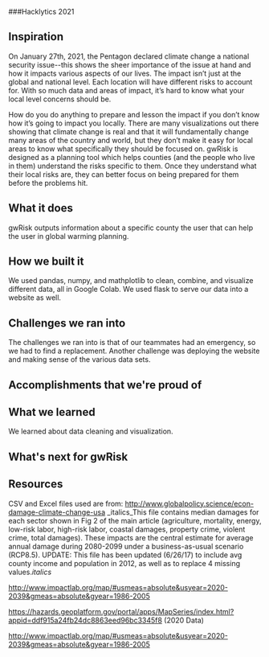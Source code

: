 ###Hacklytics 2021

## Inspiration
On January 27th, 2021, the Pentagon declared climate change a national security issue--this shows the sheer importance of the issue at hand and how it impacts various aspects of our lives.
The impact isn’t just at the global and national level. Each location will have different risks to account for.
With so much data and areas of impact, it’s hard to know what your local level concerns should be.

How do you do anything to prepare and lesson the impact if you don’t know how it’s going to impact you locally. There are many visualizations out there showing that climate change is real and that it will fundamentally change many areas of the country and world, but they don’t make it easy for local areas to know what specifically they should be focused on. gwRisk is designed as a planning tool which helps counties (and the people who live in them) understand the risks specific to them. Once they understand what their local risks are, they can better focus on being prepared for them before the problems hit.

## What it does
gwRisk outputs information about a specific county the user that can help the user in global warming planning.
## How we built it
We used pandas, numpy, and mathplotlib to clean, combine, and visualize different data, all in Google Colab. We used flask to serve our data into a website as well.
## Challenges we ran into
The challenges we ran into is that of our teammates had an emergency, so we had to find a replacement. Another challenge was deploying the website and making sense of the various data sets.
## Accomplishments that we're proud of

## What we learned
We learned about data cleaning and visualization.
## What's next for gwRisk

## Resources
CSV and Excel files used are from:
http://www.globalpolicy.science/econ-damage-climate-change-usa
_italics_This file contains median damages for each sector shown in Fig 2 of the main article (agriculture, mortality, energy, low-risk labor, high-risk labor, coastal damages, property crime, violent crime, total damages).  These impacts are the central estimate for average annual damage during 2080-2099 under a business-as-usual scenario (RCP8.5). UPDATE: This file has been updated (6/26/17) to include avg county income and population in 2012, as well as to replace 4 missing values._italics_

http://www.impactlab.org/map/#usmeas=absolute&usyear=2020-2039&gmeas=absolute&gyear=1986-2005

https://hazards.geoplatform.gov/portal/apps/MapSeries/index.html?appid=ddf915a24fb24dc8863eed96bc3345f8 (2020 Data)

http://www.impactlab.org/map/#usmeas=absolute&usyear=2020-2039&gmeas=absolute&gyear=1986-2005
